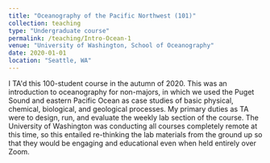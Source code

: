 ```yaml
---
title: "Oceanography of the Pacific Northwest (101)"
collection: teaching
type: "Undergraduate course"
permalink: /teaching/Intro-Ocean-1
venue: "University of Washington, School of Oceanography"
date: 2020-01-01
location: "Seattle, WA"
---
```


I TA'd this 100-student course in the autumn of 2020. This was an introduction to oceanography for non-majors, in which we used the Puget Sound and eastern Pacific Ocean as case studies of basic physical, chemical, biological, and geological processes. My primary duties as TA were to design, run, and evaluate the weekly lab section of the course. The University of Washington was conducting all courses completely remote at this time, so this entailed re-thinking the lab materials from the ground up so that they would be engaging and educational even when held entirely over Zoom.

<!-- Syllabus
--------
* Week 1: Course Overview and Philosphy
* Week 2: Ocean Dynamics, Technological/Exponential Change
* Week 3: Poetry & Art of the Ocean
* Week 4: Migration, Trade, Piracy, Warfare
* Week 5: Pollution, Plastics, Oceans & Human Health, Resource Extraction
* Week 6: Global Commerce & Networking
* Week 7: Hazards
* Week 8: Media & Communication, Law of the Sea
* Week 9: Hydrothermal Systems, The Deep Sea, Off-planet Oceans
* Week 10: *Soul of the Sea - How we got here and what to do about it*
* Finals Week: Project Presentations -->